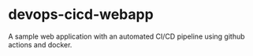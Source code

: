 # devops-cicd-webapp
A sample web application with an automated CI/CD pipeline using github actions and docker. 
